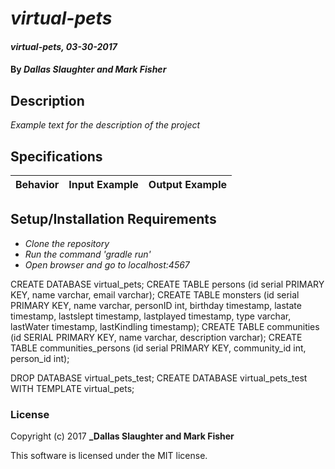 # _virtual-pets_

#### _virtual-pets, 03-30-2017_

#### By _**Dallas Slaughter and Mark Fisher**_

## Description
_Example text for the description of the project_


## Specifications

| Behavior                   | Input Example     | Output Example    |
| -------------------------- | -----------------:| -----------------:|



## Setup/Installation Requirements

* _Clone the repository_
* _Run the command 'gradle run'_
* _Open browser and go to localhost:4567_

CREATE DATABASE virtual_pets;
CREATE TABLE persons (id serial PRIMARY KEY, name varchar, email varchar);
CREATE TABLE monsters (id serial PRIMARY KEY, name varchar, personID int, birthday timestamp, lastate timestamp, lastslept timestamp, lastplayed timestamp, type varchar, lastWater timestamp, lastKindling timestamp);
CREATE TABLE communities (id SERIAL PRIMARY KEY, name varchar, description varchar);
CREATE TABLE communities_persons (id serial PRIMARY KEY, community_id int, person_id int);



DROP DATABASE virtual_pets_test;
CREATE DATABASE virtual_pets_test WITH TEMPLATE virtual_pets;


### License

Copyright (c) 2017 **_Dallas Slaughter and Mark Fisher**

This software is licensed under the MIT license.
